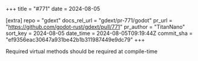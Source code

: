 +++
title = "#771"
date = 2024-08-05

[extra]
repo = "gdext"
docs_rel_url = "gdext/pr-771/godot"
pr_url = "https://github.com/godot-rust/gdext/pull/771"
pr_author = "TitanNano"
sort_key = 2024-08-05
date_time = 2024-08-05T09:19:44Z
commit_sha = "ef9356eac30647a931be42b1b311987449e9dc79"
+++

Required virtual methods should be required at compile-time
